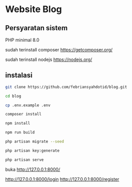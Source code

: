 # Website Blog

## Persyaratan sistem

PHP minimal 8.0

sudah terinstall composer
<https://getcomposer.org/>

sudah terinstall nodejs
<https://nodejs.org/>

## instalasi

```bash
git clone https://github.com/febriansyahdotid/blog.git
```

```bash
cd blog
```

```bash
cp .env.example .env
```

```bash
composer install
```

```bash
npm install
```

```bash
npm run build
```

```bash
php artisan migrate --seed
```

```bash
php artisan key:generate
```

```bash
php artisan serve
```

buka <http://127.0.0.1:8000/>


<http://127.0.0.1:8000/login>
<http://127.0.0.1:8000/register>
